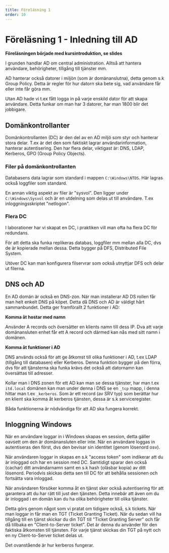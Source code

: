 ```yaml
---
title: Föreläsning 1
order: 10
---
```


# Föreläsning 1 - Inledning till AD

**Föreläsningen började med kursintroduktion, se slides**

I grunden handlar AD om central administration. Alltså att hantera användare, behörigheter, tillgång till tjänster mm.

AD hanterar också datorer i miljön (som är domänanslutna), detta genom s.k Group Policy. Detta är regler för hur datorn ska bete sig, vad användare får eller inte får göra mm.

Utan AD hade vi t.ex fått logga in på varje enskild dator för att skapa användare. Detta funkar om man har 3 datorer, har man 1800 blir det jobbigare.

## Domänkontrollanter

Domänkontrollanten (DC) är den del av en AD miljö som styr och hanterar stora delar. T.ex är det den som faktiskt lagrar användarinformation, hanterar autentisering. Den har flera delar, viktigast är: DNS, LDAP, Kerberos, GPO (Group Policy Objects).

### Filer på domänkontrollanten

Databasens data lagrar som standard i mappen `C:\Windows\NTDS`. Här lagras också loggfiler som standard.

En annan viktig aspekt av filer är "sysvol". Den ligger under `C:\Windows\Sysvol` och är en utdelning som delas ut till användare. T.ex inloggningsskriptet "netlogon".

### Flera DC

I laborationer har vi skapat en DC, i praktiken vill man ofta ha flera DC för redundans.

För att detta ska funka replikeras databas, loggfiler mm mellan alla DC, dvs de är kopierade mellan dessa. Detta bygger på DFS, Distributed File System.

Utöver DC kan man konfigurera filservrar som också utnyttjar DFS och delar ut filerna.

## DNS och AD

En AD domän är också en DNS-zon. När man installerar AD DS rollen får man helt enkelt DNS på köpet. Detta då DNS och AD är väldigt hårt sammanbundet. Detta ger framförallt 2 funktioner i AD:

**Komma åt hostar med namn**

Använder A records och översätter en klients namn till dess IP. Dva att varje domänansluten enhet får ett A record och därmed kan nås med sitt namn i domänen.

**Komma åt funktioner i AD**

DNS används också för att ge åtkomst till olika funktioner i AD, t.ex LDAP (tillgång till databasen) eller Kerberos. Denna funktion bygger på den förra, dvs för att tjänsterna ska funka krävs det också att datornamn kan översättas till adresser.

Kollar man i DNS zonen för ett AD kan man se dessa tjänster, har man t.ex `itd.local` domänen kan man under denna i DNS se en `_tcp` mapp, i denna hittar man t.ex `_kerberos`. Som är ett record (av SRV typ) som berättar hur en klient ska komma åt kerberos tjänsten, dessa är s.k serviceregister.

Båda funktionerna är nödvändiga för att AD ska fungera korrekt.

## Inloggning Windows

När en användare loggar in i Windows skapas en session, detta gäller oavsett om den är domänansluten eller inte. När en användare loggas in autentiseras den först, dvs den bevisar sin identitet (genom lösenord osv).

När användaren loggar in skapas en s.k "access token" som indikerar att du är inloggad och har en session med DC. Samtidigt sparar den också (cachar) ditt användarnamn samt en s.k hash (oläsbar kopia) av ditt lösenord. Periodvis skickas detta sen till DC för att behålla sessionen och fortsätta vara inloggad.

När användaren försöker komma åt en tjänst sker också autentisering för att garantera att du har rätt till just den tjänsten. Detta innebär att även om du är inloggad i en domän kan du ha olika behörigheter till olika tjänster.

Detta görs genom något som vi pratat om tidigare också, s.k tickets. När man loggar in får man en TGT (Ticket Granting Ticket). När du sedan vill ha tillgång till en tjänst skickar du din TGT till "Ticket Granting Server" och får då tillbaka en "Client-to-Server ticket". Det är denna du använder för den faktiska åtkomsten till tjänsten. För varje tjänst skickas din TGT på nytt och en ny Client-to-Server ticket delas ut.

Det ovanstående är hur kerberos fungerar.
